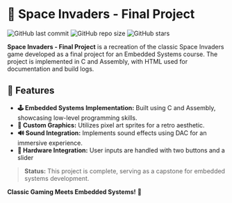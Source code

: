 # 👾 Space Invaders - Final Project

![GitHub last commit](https://img.shields.io/github/last-commit/lukepyoungs/SpaceInvaders-Final?color=brightgreen) ![GitHub repo size](https://img.shields.io/github/repo-size/lukepyoungs/SpaceInvaders-Final?color=orange) ![GitHub stars](https://img.shields.io/github/stars/lukepyoungs/SpaceInvaders-Final?style=social)

**Space Invaders - Final Project** is a recreation of the classic Space Invaders game developed as a final project for an Embedded Systems course. The project is implemented in C and Assembly, with HTML used for documentation and build logs.

## 🌟 Features

- **🕹️ Embedded Systems Implementation:** Built using C and Assembly, showcasing low-level programming skills.
- **🎨 Custom Graphics:** Utilizes pixel art sprites for a retro aesthetic.
- **🔊 Sound Integration:** Implements sound effects using DAC for an immersive experience.
- **📜 Hardware Integration:** User inputs are handled with two buttons and a slider

> **Status:** This project is complete, serving as a capstone for embedded systems development.


**Classic Gaming Meets Embedded Systems!** 👾
